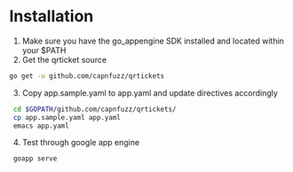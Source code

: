 # Installation #
1. Make sure you have the go_appengine SDK installed and located within your $PATH
2. Get the qrticket source

```bash
go get -u github.com/capnfuzz/qrtickets
```

3. Copy app.sample.yaml to app.yaml and update directives accordingly

```bash
 cd $GOPATH/github.com/capnfuzz/qrtickets/
 cp app.sample.yaml app.yaml
 emacs app.yaml
```

4. Test through google app engine
```bash
 goapp serve
```